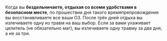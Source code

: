 Когда вы **бездельничаете, отдыхая со всеми удобствами в безопасном месте**, по прошествии дня такого времяпрепровождения вы восстанавливаете все ваши ОЗ. После трёх дней отдыха вы излечиваете одну из травм на ваш выбор. Если за вами ухаживает целитель (не обязательно маг), вы излечиваете одну травму за два дня, а не за три.
